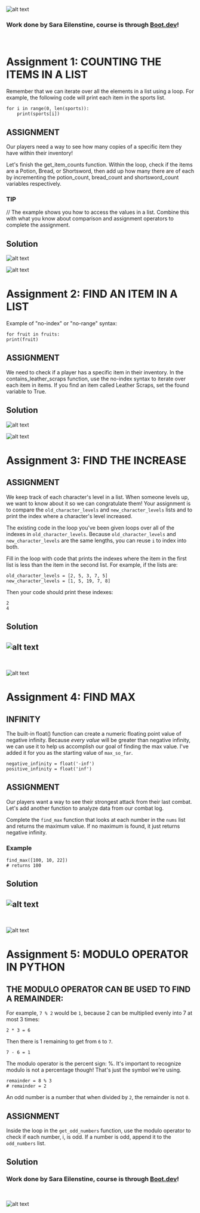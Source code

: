 ![alt text](image-3.png)

### Work done by Sara Eilenstine, course is through <a href="https://www.boot.dev/">Boot.dev</a>!

<br>

# Assignment 1: COUNTING THE ITEMS IN A LIST

Remember that we can iterate over all the elements in a list using a loop. For example, the following code will print each item in the sports list.

```
for i in range(0, len(sports)):
    print(sports[i])
```

## ASSIGNMENT

Our players need a way to see how many copies of a specific item they have within their inventory!

Let's finish the get_item_counts function. Within the loop, check if the items are a Potion, Bread, or Shortsword, then add up how many there are of each by incrementing the potion_count, bread_count and shortsword_count variables respectively.

### TIP

// The example shows you how to access the values in a list. Combine this with what you know about comparison and assignment operators to complete the assignment.

## Solution

![alt text](image-1.png)
<br>

![alt text](image-6.png)

# Assignment 2: FIND AN ITEM IN A LIST

Example of "no-index" or "no-range" syntax:

```
for fruit in fruits:
print(fruit)
```

## ASSIGNMENT

We need to check if a player has a specific item in their inventory. In the contains_leather_scraps function, use the no-index syntax to iterate over each item in items. If you find an item called Leather Scraps, set the found variable to True.

## Solution

![alt text](image-5.png)
<br>

![alt text](image-6.png)

# Assignment 3: FIND THE INCREASE

## ASSIGNMENT

We keep track of each character's level in a list. When someone levels up, we want to know about it so we can congratulate them! Your assignment is to compare the `old_character_levels` and `new_character_levels` lists and to print the index where a character's level increased.

The existing code in the loop you've been given loops over all of the indexes in `old_character_levels`. Because `old_character_levels` and `new_character_levels` are the same lengths, you can reuse `i` to index into both.

Fill in the loop with code that prints the indexes where the item in the first list is less than the item in the second list. For example, if the lists are:

```
old_character_levels = [2, 5, 3, 7, 5]
new_character_levels = [1, 5, 19, 7, 8]
```

Then your code should print these indexes:

```
2
4
```

## Solution

## ![alt text](image-7.png)

<br>

![alt text](image-6.png)

# Assignment 4: FIND MAX

## INFINITY

The built-in float() function can create a numeric floating point value of negative infinity. Because _every value_ will be greater than negative infinity, we can use it to help us accomplish our goal of finding the max value. I've added it for you as the starting value of `max_so_far`.

```
negative_infinity = float('-inf')
positive_infinity = float('inf')
```

## ASSIGNMENT

Our players want a way to see their strongest attack from their last combat. Let's add another function to analyze data from our combat log.

Complete the `find_max` function that looks at each number in the `nums` list and returns the maximum value. If no maximum is found, it just returns negative infinity.

### Example

```
find_max([100, 10, 22])
# returns 100
```

## Solution

## ![alt text](image-8.png)

<br>

![alt text](image-6.png)

# Assignment 5: MODULO OPERATOR IN PYTHON

## THE MODULO OPERATOR CAN BE USED TO FIND A REMAINDER:

For example, `7 % 2` would be `1`, because 2 can be multiplied evenly into 7 at most 3 times:

```
2 * 3 = 6
```

Then there is 1 remaining to get from `6` to `7`.

```
7 - 6 = 1
```

The modulo operator is the percent sign: %. It's important to recognize modulo is not a percentage though! That's just the symbol we're using.

```
remainder = 8 % 3
# remainder = 2
```

An odd number is a number that when divided by `2`, the remainder is not `0`.

## ASSIGNMENT

Inside the loop in the `get_odd_numbers` function, use the modulo operator to check if each number, i, is odd. If a number is odd, append it to the `odd_numbers` list.

## Solution

### Work done by Sara Eilenstine, course is through <a href="https://www.boot.dev/">Boot.dev</a>!

<br>

![alt text](image-4.png)
